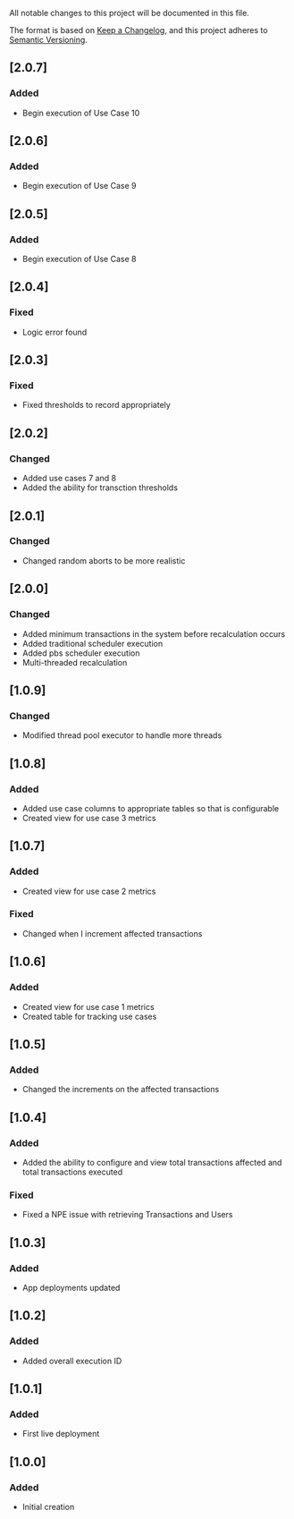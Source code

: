 All notable changes to this project will be documented in this file.

The format is based on [Keep a Changelog](https://keepachangelog.com/en/1.0.0/),
and this project adheres to [Semantic Versioning](https://semver.org/spec/v2.0.0.html).

## [2.0.7]

### Added

- Begin execution of Use Case 10

## [2.0.6]

### Added

- Begin execution of Use Case 9

## [2.0.5]

### Added

- Begin execution of Use Case 8

## [2.0.4]

### Fixed

- Logic error found

## [2.0.3]

### Fixed

- Fixed thresholds to record appropriately

## [2.0.2]

### Changed

- Added use cases 7 and 8
- Added the ability for transction thresholds

## [2.0.1]

### Changed

- Changed random aborts to be more realistic

## [2.0.0]

### Changed

- Added minimum transactions in the system before recalculation occurs
- Added traditional scheduler execution
- Added pbs scheduler execution
- Multi-threaded recalculation

## [1.0.9]

### Changed

- Modified thread pool executor to handle more threads

## [1.0.8]

### Added

- Added use case columns to appropriate tables so that is configurable
- Created view for use case 3 metrics

## [1.0.7]

### Added

- Created view for use case 2 metrics

### Fixed

- Changed when I increment affected transactions

## [1.0.6]

### Added

- Created view for use case 1 metrics
- Created table for tracking use cases

## [1.0.5]

### Added

- Changed the increments on the affected transactions

## [1.0.4]

### Added

- Added the ability to configure and view total transactions affected and total transactions executed

### Fixed

- Fixed a NPE issue with retrieving Transactions and Users

## [1.0.3]

### Added

- App deployments updated

## [1.0.2]

### Added

- Added overall execution ID

## [1.0.1]

### Added

- First live deployment

## [1.0.0]

### Added

- Initial creation
